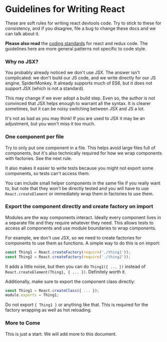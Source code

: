 
# Guidelines for Writing React

These are soft rules for writing react devtools code. Try to stick to
these for consistency, and if you disagree, file a bug to change these
docs and we can talk about it.

**Please also read** the [coding
 standards](https://wiki.mozilla.org/DevTools/CodingStandards#React_.26_Redux)
for react and redux code. The guidelines here are more general
patterns not specific to code style.

### Why no JSX?

You probably already noticed we don't use JSX. The answer isn't
complicated: we don't build our JS code, and we write directly for our
JS engine, SpiderMonkey. It already supports much of ES6, but it does
not support JSX (which is not a standard).

This may change if we ever adopt a build step. Even so, the author is
not convinced that JSX helps enough to warrant all the syntax. It is
clearer sometimes, but it can be noisy switching between JSX and JS a
lot.

It's not as bad as you may think! If you are used to JSX it may be an
adjustment, but you won't miss it too much.

### One component per file

Try to only put one component in a file. This helps avoid large files
full of components, but it's also technically required for how we wrap
components with factories. See the next rule.

It also makes it easier to write tests because you might not export
some components, so tests can't access them.

You can include small helper components in the same file if you really
want to, but note that they won't be directly tested and you will have
to use `React.createElement` or immediately wrap them in factories to
use them.

### Export the component directly and create factory on import

Modules are the way components interact. Ideally every component lives
in a separate file and they require whatever they need. This allows
tests to access all components and use module boundaries to wrap
components.

For example, we don't use JSX, so we need to create factories for
components to use them as functions. A simple way to do this is on
import:

```js
const Thing1 = React.createFactory(require('./thing1'));
const Thing2 = React.createFactory(require('./thing2'));
```

It adds a little noise, but then you can do `Thing1({ ... })` instead
of `React.createElement(Thing1, { ... })`. Definitely worth it.

Additionally, make sure to export the component class directly:

```js
const Thing1 = React.createClass({ ... });
module.exports = Thing1;
```

Do not export `{ Thing1 }` or anything like that. This is required for
the factory wrapping as well as hot reloading.

### More to Come

This is just a start. We will add more to this document.
